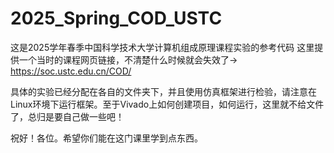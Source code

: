 # 2025_Spring_COD_USTC
这是2025学年春季中国科学技术大学计算机组成原理课程实验的参考代码
这里提供一个当时的课程网页链接，不清楚什么时候就会失效了-> https://soc.ustc.edu.cn/COD/

具体的实验已经分配在各自的文件夹下，并且使用仿真框架进行检验，请注意在Linux环境下运行框架。至于Vivado上如何创建项目，如何运行，这里就不给文件了，总归是要自己做一些吧！

祝好！各位。希望你们能在这门课里学到点东西。
